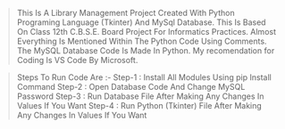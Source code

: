 > This Is A Library Management Project Created With Python Programing Language (Tkinter) And MySql Database.
> This Is Based On Class 12th C.B.S.E. Board Project For Informatics Practices.
> Almost Everything Is Mentioned Within The Python Code Using Comments.
> The MySQL Database Code Is Made In Python.
> My recomendation for Coding Is VS Code By Microsoft.

> Steps To Run Code Are :-
	Step-1 : Install All Modules Using pip Install Command
	Step-2 : Open Database Code And Change MySQL Password
	Step-3 : Run Database File After Making Any Changes In Values If You Want
	Step-4 : Run Python (Tkinter) File After Making Any Changes In Values If You Want
